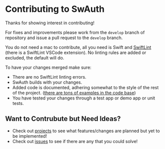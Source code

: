 # Contributing to SwAuth

Thanks for showing interest in contributing!

For fixes and improvements please work from the `develop` branch of repository and issue a pull request to the `develop` branch.

You do not need a mac to contribute, all you need is Swift and [SwiftLint](https://github.com/realm/SwiftLint) (there is a SwiftLint VSCode extension). No linting rules are added or excluded, the default will do.

To have your changes merged make sure:

* There are no SwiftLint linting errors.
* SwAuth builds with your changes.
* Added code is documented, adhering somewhat to the style of the rest of the project. ([there are tons of examples in the code base](https://github.com/Colaski/SwAuth/blob/main/Sources/SwAuth/AuthorizationCodeFlow.swift))
* You have tested your changes through a test app or demo app or unit tests.

## Want to Contrubute but Need Ideas?

- Check out [projects](https://github.com/Colaski/SwAuth/projects) to see what features/changes are planned but yet to be implemented!
- Check out [issues](https://github.com/Colaski/SwAuth/issues) to see if there are any that you could solve!
